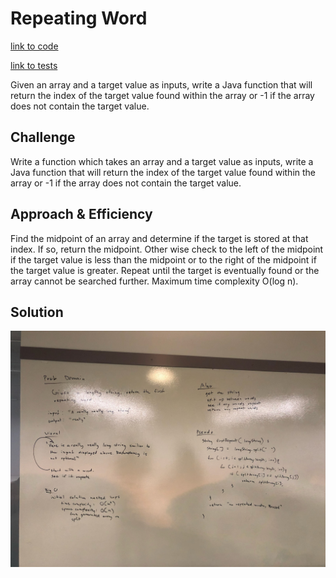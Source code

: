 # Repeating Word

[link to code](https://github.com/RomellPineda/data-structures-and-algorithms/blob/master/code401challenges/src/main/java/code401challenges/BinarySearch.java)

[link to tests](https://github.com/RomellPineda/data-structures-and-algorithms/blob/master/code401challenges/src/test/java/code401challenges/BinarySearchTest.java)

Given an array and a target value as inputs, write a Java function that will return the index of the target value found within the array or -1 if the array does not contain the target value.

## Challenge
Write a function which takes an array and a target value as inputs, write a Java function that will return the index of the target value found within the array or -1 if the array does not contain the target value.

## Approach & Efficiency
Find the midpoint of an array and determine if the target is stored at that index.  If so, return the midpoint.  Other wise check to the left of the midpoint if the target value is less than the midpoint or to the right of the midpoint if the target value is greater. Repeat until the target is eventually found or the array cannot be searched further.  Maximum time complexity O(log n).

## Solution
![whiteboard solution](https://github.com/RomellPineda/data-structures-and-algorithms/blob/master/assets/code32.jpg)
